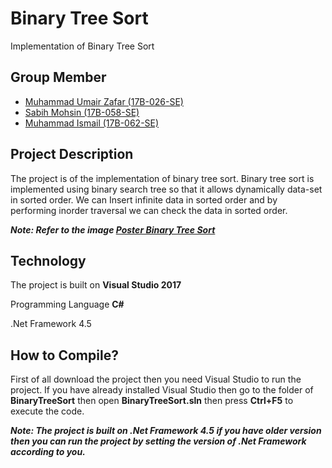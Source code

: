 Binary Tree Sort
===
Implementation of Binary Tree Sort

Group Member
---
+ [Muhammad Umair Zafar (17B-026-SE)](https://github.com/UmairZafar-5)
+ [Sabih Mohsin (17B-058-SE)](https://github.com/sabihmohsin)
+ [Muhammad Ismail (17B-062-SE)](https://github.com/ismailyaqoob)

Project Description
---
The project is of the implementation of binary tree sort. Binary tree sort is implemented using binary search tree so that it allows dynamically data-set in sorted order. We can Insert infinite data in sorted order and by performing inorder traversal we can check the data in sorted order.

*****Note:** Refer to the image [Poster Binary Tree Sort](https://github.com/ismailyaqoob/Binary-Tree-Sort/blob/master/Poster.jpg)***

Technology
---
The project is built on **Visual Studio 2017**

Programming Language **C#**

.Net Framework 4.5

How to Compile?
---
First of all download the project then you need Visual Studio to run the project. If you have already installed Visual Studio then go to the folder of **BinaryTreeSort** then open **BinaryTreeSort.sln** then press **Ctrl+F5** to execute the code.

*****Note:** The project is built on .Net Framework 4.5 if you have older version then you can run the project by setting the version of .Net Framework according to you.***
